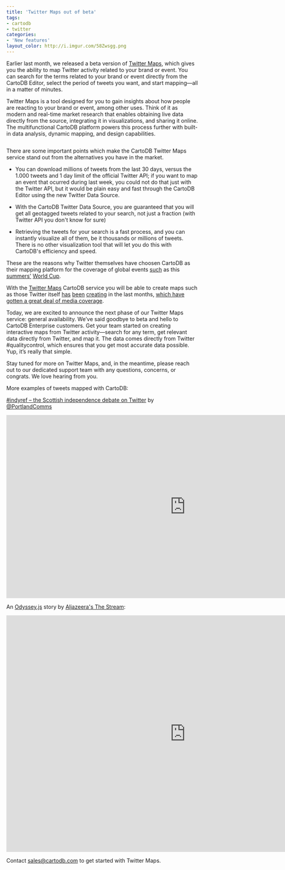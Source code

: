 ```yaml
---
title: 'Twitter Maps out of beta'
tags:
- cartodb
- twitter
categories:
- 'New features'
layout_color: http://i.imgur.com/58Zwsgg.png
---
```


Earlier last month, we released a beta version of [Twitter Maps](http://cartodb.com/solutions/twitter-maps), which gives you the ability to map Twitter activity related to your brand or event. You can search for the terms related to your brand or event directly from the CartoDB Editor, select the period of tweets you want, and start mapping—all in a matter of minutes. 

Twitter Maps is a tool designed for you to gain insights about how people are reacting to your brand or event, among other uses.  Think of it as modern and real-time market research that enables obtaining live data directly from the source, integrating it in visualizations, and sharing it online. The multifunctional CartoDB platform powers this process further with built-in data analysis, dynamic mapping, and design capabilities. 

<div class="wrap"><p class="wrap-border"><img src="http://i.imgur.com/d3GSSYQ.gif" alt=""></p></div>

There are some important points which make the CartoDB Twitter Maps service stand out from the alternatives you have in the market. 

- You can download millions of tweets from the last 30 days, versus the 1.000 tweets and 1 day limit of the official Twitter API; if you want to map an event that ocurred during last week, you could not do that just with the Twitter API, but it would be plain easy and fast through the CartoDB Editor using the new Twitter Data Source.

- With the CartoDB Twitter Data Source, you are guaranteed that you will get all geotagged tweets related to your search, not just a fraction (with Twitter API you don't know for sure)

- Retrieving the tweets for your search is a fast process, and you can instantly visualize all of them, be it thousands or millions of tweets. There is no other visualization tool that will let you do this with CartoDB's efficiency and speed.

These are the reasons why Twitter themselves have choosen CartoDB as their mapping platform for the coverage of global events [such](https://twitter.com/TwitterData/timelines/479032120136851458) as this [summers'](http://cartodb.com/v/worldcup/brazil-croatia/#/2/24.5/-7.0/0) [World Cup](https://blog.twitter.com/2014/seven-worldcup-data-takeaways-so-far).

With the [Twitter Maps](http://cartodb.com/solutions/twitter-maps) CartoDB service you will be able to create maps such as those Twitter itself [has](http://cartodb.com/v/worldcup/brazil-croatia/#/2/24.5/-7.0/0) [been](https://cartodb.com/gallery/twitter-sunrise/) [creating](https://cartodb.com/gallery/twitter-india-elections/) in the last months, [which have gotten a great deal of media coverage](http://blog.cartodb.com/cartodb-twitter-maps-in-today-yahoo-espn-time-cnbc/). 

Today, we are excited to announce the next phase of our Twitter Maps service: general availability. We’ve said goodbye to beta and hello to CartoDB Enterprise customers. Get your team started on creating interactive maps from Twitter activity—search for any term, get relevant data directly from Twitter, and map it. The data comes directly from Twitter #qualitycontrol, which ensures that you get most accurate data possible. Yup, it’s really that simple. 

Stay tuned for more on Twitter Maps, and, in the meantime,  please reach out to our dedicated support team with any questions, concerns, or congrats. We love hearing from you. 

More examples of tweets mapped with CartoDB:

[#indyref – the Scottish independence debate on Twitter](http://www.portland-communications.com/2014/08/indyref-scottish-independence-debate-on-twitter/#sthash.EgN4drSp.dpuf) by [@PortlandComms](http://www.twitter.com/PortlandComms)

<div class="wrap">
	<iframe width='940' height='480' frameborder='0' src='http://portland.cartodb.com/viz/328dc588-24ab-11e4-824d-0e10bcd91c2b/embed_map' allowfullscreen webkitallowfullscreen mozallowfullscreen oallowfullscreen msallowfullscreen></iframe>
</div>


An [Odyssey.js](http://blog.cartodb.com/odyssey-js-new-open-source-tool-to-weave-interactive/) story by [Aljazeera's The Stream]():

<div class="wrap">
	<iframe width='940' height='620' frameborder='0' src='http://stream.aljazeera.com/projects/socialmediaconversation/' allowfullscreen webkitallowfullscreen mozallowfullscreen oallowfullscreen msallowfullscreen></iframe>
</div>


Contact sales@cartodb.com to get started with Twitter Maps.

